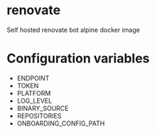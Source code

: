 # renovate

Self hosted renovate bot alpine docker image

# Configuration variables

* ENDPOINT
* TOKEN
* PLATFORM
* LOG_LEVEL
* BINARY_SOURCE
* REPOSITORIES
* ONBOARDING_CONFIG_PATH
